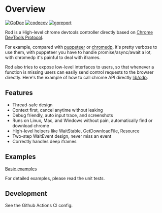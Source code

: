 # Overview

[![GoDoc](https://godoc.org/github.com/ysmood/rod?status.svg)](http://godoc.org/github.com/ysmood/rod)
[![codecov](https://codecov.io/gh/ysmood/rod/branch/master/graph/badge.svg)](https://codecov.io/gh/ysmood/rod)
[![goreport](https://goreportcard.com/badge/github.com/ysmood/rod)](https://goreportcard.com/report/github.com/ysmood/rod)

Rod is a High-level chrome devtools controller directly based on [Chrome DevTools Protocol](https://chromedevtools.github.io/devtools-protocol/).

For example, compared with [puppeteer](https://github.com/puppeteer/puppeteer) or [chromedp](https://github.com/chromedp/chromedp),
it's pretty verbose to use them, with puppeteer you have to handle promise/async/await a lot, with chromedp it's painful to deal with iframes.

Rod also tries to expose low-level interfaces to users, so that whenever a function is missing users can easily send control requests to the browser directly. Here's the example of how to call chrome API directly [lib/cdp](lib/cdp).

## Features

- Thread-safe design
- Context first, cancel anytime without leaking
- Debug friendly, auto input trace, and screenshots
- Runs on Linux, Mac, and Windows without pain, automatically find or download chrome
- High-level helpers like WaitStable, GetDownloadFile, Resource
- Two-step WaitEvent design, never miss an event
- Correctly handles deep iframes

## Examples

[Basic examples](./examples_test.go)

For detailed examples, please read the unit tests.

## Development

See the Github Actions CI config.
